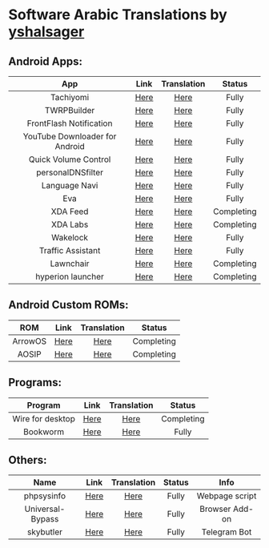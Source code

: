 # Software Arabic Translations by [yshalsager](https://github.com/yshalsager)

## Android Apps:
|App|Link|Translation|Status|
|:-:|:-:|:-:|:-:|
|Tachiyomi|[Here](https://github.com/inorichi/tachiyomi)|[Here](https://hosted.weblate.org/projects/tachiyomi/)|Fully|
|TWRPBuilder|[Here](https://twrpbuilder.github.io)|[Here](https://github.com/TwrpBuilder/TwrpBuilder/blob/master/app/src/main/res/values-ar/strings.xml)|Fully|
|FrontFlash Notification|[Here](https://play.google.com/store/apps/details?id=com.trendy.frontflashnotification)|[Here](http://ffn-localizations.oneskyapp.com/collaboration/project/142172)|Fully|
|YouTube Downloader for Android|[Here](https://forum.xda-developers.com/showthread.php?t=2137743)|[Here](http://www.getlocalization.com/ytdownloader/)|Fully|
|Quick Volume Control|[Here](https://play.google.com/store/apps/details?id=com.greatapps.volumeinnotification)|[Here](https://forum.xda-developers.com/showpost.php?p=75735882&postcount=3481)|Fully|
|personalDNSfilter|[Here](http://zenz-solutions.de/personaldnsfilter/)|[Here](https://crowdin.com/project/personaldnsfilter)|Fully|
|Language Navi|[Here](https://play.google.com/store/apps/details?id=com.tachibana.languagenavi)|[Here](https://crowdin.com/project/language-navi)|Fully|
|Eva|[Here](https://play.google.com/store/apps/details?id=com.sunshine.eva)|[Here](https://sunshine.oneskyapp.com/collaboration/translate/project/project/315484/language/28/)|Fully|
|XDA Feed|[Here](https://play.google.com/store/apps/details?id=com.xda.feed)|[Here](https://crowdin.com/project/xda-feed/ar)|Completing|
|XDA Labs|[Here](http://www.xda-labs.com)|[Here](https://crowdin.com/project/xda-labs/ar/)|Completing|
|Wakelock|[Here](https://play.google.com/store/apps/details?id=eu.thedarken.wldonate)|[Here](https://crowdin.com/project/wakelock/ar)|Fully|
|Traffic Assistant|[Here](https://play.google.com/store/apps/details?id=com.company.Traffic_Assistant)|[Here](https://osrcrce.oneskyapp.com/admin/project/dashboard/project/323094)|Fully|
|Lawnchair|[Here](https://play.google.com/store/apps/details?id=ch.deletescape.lawnchair.plah)|[Here](https://crowdin.com/project/lawnchairandroid/ar)|Completing|
|hyperion launcher|[Here](https://play.google.com/store/apps/details?id=projekt.launcher)|[Here](https://crowdin.com/project/hyperion/ar)|Completing|


## Android Custom ROMs:
|ROM|Link|Translation|Status|
|:-:|:-:|:-:|:-:|
|ArrowOS|[Here](https://www.arrowos.net/)|[Here](https://crowdin.com/project/arrowos/ar)|Completing|
|AOSIP|[Here](https://sourceforge.net/projects/illusionproject/files/)|[Here](https://crowdin.com/project/illusionproject/ar)|Completing|

## Programs:
|Program|Link|Translation|Status|
|:-:|:-:|:-:|:-:|
|Wire for desktop|[Here](https://github.com/yshalsager-translations/wire-desktop)|[Here](https://github.com/yshalsager-translations/wire-desktop/tree/arabic)|Completing|
|Bookworm|[Here](https://github.com/babluboy/bookworm)|[Here](https://hosted.weblate.org/projects/bookworm/bookworm/ar/)|Fully|


## Others:
|Name|Link|Translation|Status|Info|
|:-:|:-:|:-:|:-:|:-:|
|phpsysinfo|[Here](https://github.com/phpsysinfo/phpsysinfo)|[Here](https://github.com/yshalsager-translations/phpsysinfo/tree/arabic)|Fully|Webpage script
|Universal-Bypass|[Here](https://github.com/hell-sh/Universal-Bypass)|[Here](https://github.com/yshalsager-translations/Universal-Bypass/tree/arabic)|Fully|Browser Add-on
|skybutler|[Here](https://github.com/ATechnoHazard/skybutler)|[Here](https://github.com/ATechnoHazard/skybutler/blob/Default/SkyButler/modules/translations/Arabic.py)|Fully|Telegram Bot
